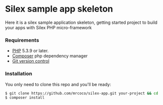 # Silex sample app skeleton

Here it is a silex sample application skeleton, getting started project to build your apps with Silex PHP micro-framework


### Requirements

  - [PHP](http://php.net/) 5.3.9 or later.
  - [Composer](http://getcomposer.org) php dependency manager
  - [Git version control](https://git-scm.com/)

### Installation

You only need to clone this repo and you'll be ready:

```sh
$ git clone https://github.com/mrcoco/silex-app.git your-project && cd your-project
$ composer install
```
